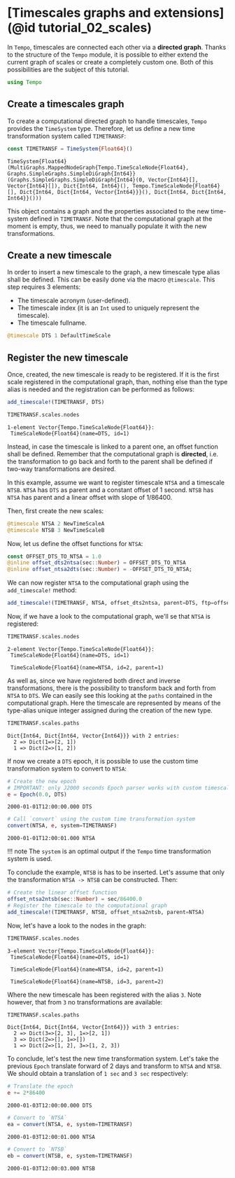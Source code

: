 # [Timescales graphs and extensions](@id tutorial_02_scales)

In `Tempo`, timescales are connected each other via a **directed graph**. Thanks to the 
structure of the `Tempo` module, it is possible to either extend the current graph of 
scales or create a completely custom one. Both of this possibilities are the subject of 
this tutorial.


```julia
using Tempo
```

## Create a timescales graph

To create a computational directed graph to handle timescales, `Tempo` provides the `TimeSystem`
type. Therefore, let us define a new time transformation system called `TIMETRANSF`:


```julia
const TIMETRANSF = TimeSystem{Float64}()
```

    TimeSystem{Float64}(MultiGraphs.MappedNodeGraph{Tempo.TimeScaleNode{Float64}, Graphs.SimpleGraphs.SimpleDiGraph{Int64}}(Graphs.SimpleGraphs.SimpleDiGraph{Int64}(0, Vector{Int64}[], Vector{Int64}[]), Dict{Int64, Int64}(), Tempo.TimeScaleNode{Float64}[], Dict{Int64, Dict{Int64, Vector{Int64}}}(), Dict{Int64, Dict{Int64, Int64}}()))


This object contains a graph and the properties associated to the new time-system defined in
`TIMETRANSF`. Note that the computational graph at the moment is empty, thus, we need to 
manually populate it with the new transformations.

## Create a new timescale

In order to insert a new timescale to the graph, a new timescale type alias shall be defined.
This can be easily done via the macro `@timescale`. This step requires 3 elements:
- The timescale acronym (user-defined).
- The timescale index (it is an `Int` used to uniquely represent the timescale).
- The timescale fullname.


```julia
@timescale DTS 1 DefaultTimeScale
```

## Register the new timescale

Once, created, the new timescale is ready to be registered. If it is the first scale registered
in the computational graph, than, nothing else than the type alias is needed and the 
registration can be performed as follows:


```julia
add_timescale!(TIMETRANSF, DTS)
```


```julia
TIMETRANSF.scales.nodes
```

    1-element Vector{Tempo.TimeScaleNode{Float64}}:
     TimeScaleNode{Float64}(name=DTS, id=1)



Instead, in case the timescale is linked to a parent one, an offset function shall be defined.
Remember that the computational graph is **directed**, i.e. the transformation to go back and 
forth to the parent shall be defined if two-way transformations are desired.

In this example, assume we want to register timescale `NTSA` and a timescale `NTSB`. 
`NTSA` has `DTS` as parent and a constant offset of 1 second. `NTSB` has `NTSA` has parent 
and a linear offset with slope of 1/86400.

Then, first create the new scales:


```julia
@timescale NTSA 2 NewTimeScaleA
@timescale NTSB 3 NewTimeScaleB
```

Now, let us define the offset functions for `NTSA`:


```julia
const OFFSET_DTS_TO_NTSA = 1.0
@inline offset_dts2ntsa(sec::Number) = OFFSET_DTS_TO_NTSA
@inline offset_ntsa2dts(sec::Number) = -OFFSET_DTS_TO_NTSA;
```

We can now register `NTSA` to the computational graph using the `add_timescale!` method:


```julia
add_timescale!(TIMETRANSF, NTSA, offset_dts2ntsa, parent=DTS, ftp=offset_ntsa2dts)
```

Now, if we have a look to the computational graph, we'll se that `NTSA` is registered:


```julia
TIMETRANSF.scales.nodes
```

    2-element Vector{Tempo.TimeScaleNode{Float64}}:
     TimeScaleNode{Float64}(name=DTS, id=1)
    
     TimeScaleNode{Float64}(name=NTSA, id=2, parent=1)



As well as, since we have registered both direct and inverse transformations, there is the 
possibility to transform back and forth from `NTSA` to `DTS`. We can easily see this looking
at the `paths` contained in the computational graph. Here the timescale are represented by means
of the type-alias unique integer assigned during the creation of the new type. 


```julia
TIMETRANSF.scales.paths
```

    Dict{Int64, Dict{Int64, Vector{Int64}}} with 2 entries:
      2 => Dict(1=>[2, 1])
      1 => Dict(2=>[1, 2])


If now we create a `DTS` epoch, it is possible to use the custom time transformation system
to convert to `NTSA`:


```julia
# Create the new epoch 
# IMPORTANT: only J2000 seconds Epoch parser works with custom timescales.
e = Epoch(0.0, DTS)
```

    2000-01-01T12:00:00.000 DTS



```julia
# Call `convert` using the custom time transformation system 
convert(NTSA, e, system=TIMETRANSF)
```

    2000-01-01T12:00:01.000 NTSA


!!! note
    The `system` is an optimal output if the `Tempo` time transformation system is used.

To conclude the example, `NTSB` is has to be inserted. Let's assume that only the transformation
`NTSA -> NTSB` can be constructed. Then: 


```julia
# Create the linear offset function
offset_ntsa2ntsb(sec::Number) = sec/86400.0
# Register the timescale to the computational graph
add_timescale!(TIMETRANSF, NTSB, offset_ntsa2ntsb, parent=NTSA)
```

Now, let's have a look to the nodes in the graph:


```julia
TIMETRANSF.scales.nodes
```

    3-element Vector{Tempo.TimeScaleNode{Float64}}:
     TimeScaleNode{Float64}(name=DTS, id=1)
    
     TimeScaleNode{Float64}(name=NTSA, id=2, parent=1)
    
     TimeScaleNode{Float64}(name=NTSB, id=3, parent=2)



Where the new timescale has been registered with the alias `3`. Note however, that from `3` no
transformations are available:


```julia
TIMETRANSF.scales.paths
```

    Dict{Int64, Dict{Int64, Vector{Int64}}} with 3 entries:
      2 => Dict(3=>[2, 3], 1=>[2, 1])
      3 => Dict(2=>[], 1=>[])
      1 => Dict(2=>[1, 2], 3=>[1, 2, 3])


To conclude, let's test the new time transformation system. Let's take the previous `Epoch` 
translate forward of 2 days and transform to `NTSA` and `NTSB`. We should obtain a translation
of `1 sec` and `3 sec` respectively:


```julia
# Translate the epoch
e += 2*86400
```

    2000-01-03T12:00:00.000 DTS



```julia
# Convert to `NTSA`
ea = convert(NTSA, e, system=TIMETRANSF)
```

    2000-01-03T12:00:01.000 NTSA



```julia
# Convert to `NTSB`
eb = convert(NTSB, e, system=TIMETRANSF)
```

    2000-01-03T12:00:03.000 NTSB

